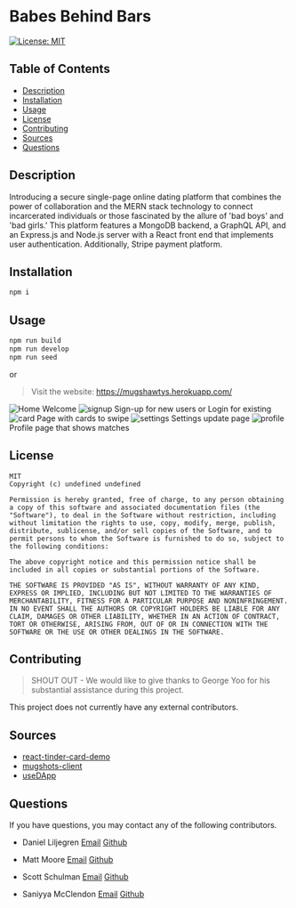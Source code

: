 # Babes Behind Bars

[![License: MIT](https://img.shields.io/badge/License-MIT-yellow.svg)](https://opensource.org/licenses/MIT) 

## Table of Contents
- [Description](#description)
- [Installation](#installation)
- [Usage](#usage)
- [License](#license)
- [Contributing](#contributing)
- [Sources](#sources)
- [Questions](#questions)

## Description

Introducing a secure single-page online dating platform that combines the power of collaboration and the MERN stack technology to connect incarcerated individuals or those fascinated by the allure of 'bad boys' and 'bad girls.' This platform features a MongoDB backend, a GraphQL API, and an Express.js and Node.js server with a React front end that implements user authentication. Additionally, Stripe payment platform.

## Installation

```bash
npm i 
```

## Usage

```bash
npm run build 
npm run develop
npm run seed
```

or

> Visit the website: https://mugshawtys.herokuapp.com/

![Home](./assets/home.png)
Welcome
![signup](./assets/signup.png)
Sign-up for new users or Login for existing
![card](./assets/card.png)
Page with cards to swipe
![settings](./assets/settings.png)
Settings update page
![profile](./assets/matches.png)
Profile page that shows matches
## License 
  ```
  MIT
  Copyright (c) undefined undefined
  
  Permission is hereby granted, free of charge, to any person obtaining a copy of this software and associated documentation files (the "Software"), to deal in the Software without restriction, including without limitation the rights to use, copy, modify, merge, publish, distribute, sublicense, and/or sell copies of the Software, and to permit persons to whom the Software is furnished to do so, subject to the following conditions:
  
  The above copyright notice and this permission notice shall be included in all copies or substantial portions of the Software.
  
  THE SOFTWARE IS PROVIDED "AS IS", WITHOUT WARRANTY OF ANY KIND, EXPRESS OR IMPLIED, INCLUDING BUT NOT LIMITED TO THE WARRANTIES OF MERCHANTABILITY, FITNESS FOR A PARTICULAR PURPOSE AND NONINFRINGEMENT. IN NO EVENT SHALL THE AUTHORS OR COPYRIGHT HOLDERS BE LIABLE FOR ANY CLAIM, DAMAGES OR OTHER LIABILITY, WHETHER IN AN ACTION OF CONTRACT, TORT OR OTHERWISE, ARISING FROM, OUT OF OR IN CONNECTION WITH THE SOFTWARE OR THE USE OR OTHER DEALINGS IN THE SOFTWARE.
```

## Contributing

> SHOUT OUT - We would like to give thanks to George Yoo for his substantial assistance during this project. 

This project does not currently have any external contributors.

## Sources

- [react-tinder-card-demo](https://github.com/3DJakob/react-tinder-card-demo.git)
- [mugshots-client](https://github.com/agaricide/mugshots-client)
- [useDApp](https://usedapp.io/)

## Questions 

If you have questions, you may contact any of the following contributors. 

- Daniel Liljegren 
[Email](mailto:dahneel@gmail.com) 
[Github](https://github.com/d-lil)

- Matt Moore
[Email](mailto:mattmoore2014@gmail.com) 
[Github](https://github.com/MattrMoore)

- Scott Schulman
[Email](mailto:scott.schulman84@gmail.com) 
[Github](https://github.com/itlleat)

- Saniyya McClendon 
[Email](mailto:saniyya.mcclendon@gmail.com) 
[Github](https://github.com/sanmcc)